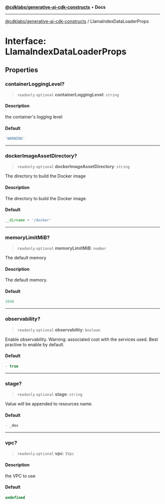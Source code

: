 [**@cdklabs/generative-ai-cdk-constructs**](../README.md) • **Docs**

***

[@cdklabs/generative-ai-cdk-constructs](../README.md) / LlamaIndexDataLoaderProps

# Interface: LlamaIndexDataLoaderProps

## Properties

### containerLoggingLevel?

> `readonly` `optional` **containerLoggingLevel**: `string`

#### Description

the container's logging level

#### Default

```ts
'WARNING'
```

***

### dockerImageAssetDirectory?

> `readonly` `optional` **dockerImageAssetDirectory**: `string`

The directory to build the Docker image

#### Description

The directory to build the Docker image.

#### Default

```ts
__dirname + '/docker'
```

***

### memoryLimitMiB?

> `readonly` `optional` **memoryLimitMiB**: `number`

The default memory

#### Description

The default memory.

#### Default

```ts
2048
```

***

### observability?

> `readonly` `optional` **observability**: `boolean`

Enable observability. Warning: associated cost with the services
used. Best practive to enable by default.

#### Default

```ts
- true
```

***

### stage?

> `readonly` `optional` **stage**: `string`

Value will be appended to resources name.

#### Default

```ts
- _dev
```

***

### vpc?

> `readonly` `optional` **vpc**: `IVpc`

#### Description

the VPC to use

#### Default

```ts
undefined
```
